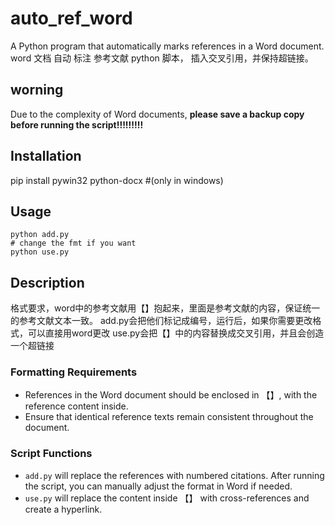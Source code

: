 # auto_ref_word
A Python program that automatically marks references in a Word document.
word 文档 自动 标注 参考文献 python 脚本， 插入交叉引用，并保持超链接。

## worning
Due to the complexity of Word documents, **please save a backup copy before running the script!!!!!!!!!**

## Installation
 pip install pywin32 python-docx  #(only in windows)

## Usage
```shell
python add.py
# change the fmt if you want
python use.py
```

## Description

格式要求，word中的参考文献用【】抱起来，里面是参考文献的内容，保证统一的参考文献文本一致。
add.py会把他们标记成编号，运行后，如果你需要更改格式，可以直接用word更改
use.py会把【】中的内容替换成交叉引用，并且会创造一个超链接

### Formatting Requirements  
- References in the Word document should be enclosed in 【】, with the reference content inside.  
- Ensure that identical reference texts remain consistent throughout the document.  

### Script Functions  
- `add.py` will replace the references with numbered citations. After running the script, you can manually adjust the format in Word if needed.  
- `use.py` will replace the content inside 【】 with cross-references and create a hyperlink.

